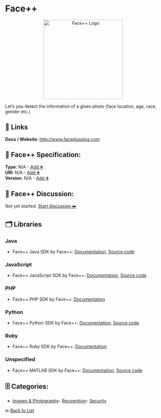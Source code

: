 # Face++
<p align="center">
    <img width="256" src="https://raw.githubusercontent.com/apis-list/apis-list/main/apis/face/logo_256x256.png" alt="Face++ Logo"/>
</p>
Let’s you detect the information of a given photo (face location, age, race, gender etc.)

##  🔗 Links
**Docs / Website**: http://www.faceplusplus.com

## 🧬 Face++ Specification:
**Type**: N/A - [Add ➕](https://github.com/apis-list/apis-list/edit/main/apis.yaml#L6144)  
**URI**: N/A - [Add ➕](https://github.com/apis-list/apis-list/edit/main/apis.yaml#L6144)  
**Version**: N/A - [Add ➕](https://github.com/apis-list/apis-list/edit/main/apis.yaml#L6144)

## 💬 Face++ Discussion:
Not yet started. [Start discussion ➡️](https://github.com/apis-list/apis-list/discussions/new)

## 🗂️ Libraries
### Java
- Face++ Java SDK by Face++: [Documentation](https://github.com/FacePlusPlus/facepp-java-sdk), [Source code](https://github.com/FacePlusPlus/facepp-java-sdk)
### JavaScript
- Face++ JavaScript SDK by Face++: [Documentation](https://github.com/FacePlusPlus/facepp-javascript-sdk), [Source code](https://github.com/FacePlusPlus/facepp-javascript-sdk)
### PHP
- Face++ PHP SDK by Face++: [Documentation](https://github.com/FacePlusPlus/facepp-php-sdk)
### Python
- Face++ Python SDK by Face++: [Documentation](http://www.faceplusplus.com/dev-tools-sdks/), [Source code](https://github.com/FacePlusPlus/facepp-python-sdk/tree/v2.0)
### Ruby
- Face++ Ruby SDK by Face++: [Documentation](https://github.com/FacePlusPlus/facepp-ruby-sdk)
### Unspecified
- Face++ MATLAB SDK by Face++: [Documentation](https://github.com/FacePlusPlus/facepp-matlab-sdk), [Source code](https://github.com/FacePlusPlus/facepp-matlab-sdk)


## 🗄️ Categories:
- [Images & Photography](https://github.com/apis-list/apis-list#images--photography-)- [Recognition](https://github.com/apis-list/apis-list#recognition-)- [Security](https://github.com/apis-list/apis-list#security-)

🔙  [Back to List](https://github.com/apis-list/apis-list)
